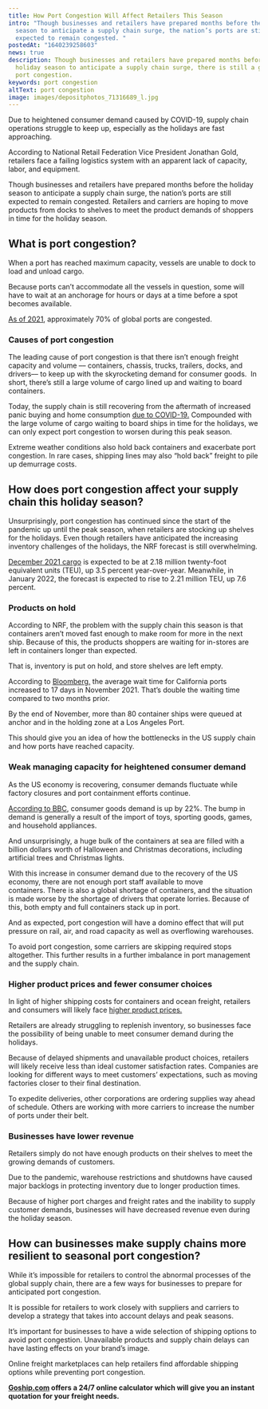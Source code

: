 ```yaml
---
title: How Port Congestion Will Affect Retailers This Season
intro: "Though businesses and retailers have prepared months before the holiday
  season to anticipate a supply chain surge, the nation’s ports are still
  expected to remain congested. "
postedAt: "1640239258603"
news: true
description: Though businesses and retailers have prepared months before the
  holiday season to anticipate a supply chain surge, there is still a global
  port congestion.
keywords: port congestion
altText: port congestion
image: images/depositphotos_71316689_l.jpg
---
```

Due to heightened consumer demand caused by COVID-19, supply chain operations struggle to keep up, especially as the holidays are fast approaching.

According to National Retail Federation Vice President Jonathan Gold, retailers face a failing logistics system with an apparent lack of capacity, labor, and equipment.

Though businesses and retailers have prepared months before the holiday season to anticipate a supply chain surge, the nation’s ports are still expected to remain congested. Retailers and carriers are hoping to move products from docks to shelves to meet the product demands of shoppers in time for the holiday season.

## What is port congestion?

When a port has reached maximum capacity, vessels are unable to dock to load and unload cargo.

Because ports can’t accommodate all the vessels in question, some will have to wait at an anchorage for hours or days at a time before a spot becomes available.

[As of 2021](https://www.morningbrew.com/daily/stories/2021/09/17/supply-chain-snags-cause-major-port-congestion), approximately 70% of global ports are congested.

### Causes of port congestion

The leading cause of port congestion is that there isn’t enough freight capacity and volume –– containers, chassis, trucks, trailers, docks, and drivers–– to keep up with the skyrocketing demand for consumer goods.  In short, there’s still a large volume of cargo lined up and waiting to board containers. 

Today, the supply chain is still recovering from the aftermath of increased panic buying and home consumption [due to COVID-19.](https://www.sciencedirect.com/science/article/pii/S2590198220300762) Compounded with the large volume of cargo waiting to board ships in time for the holidays, we can only expect port congestion to worsen during this peak season.

Extreme weather conditions also hold back containers and exacerbate port congestion. In rare cases, shipping lines may also “hold back” freight to pile up demurrage costs.

## How does port congestion affect your supply chain this holiday season? 

Unsurprisingly, port congestion has continued since the start of the pandemic up until the peak season, when retailers are stocking up shelves for the holidays. Even though retailers have anticipated the increasing inventory challenges of the holidays, the NRF forecast is still overwhelming.

[December 2021 cargo](https://nrf.com/media-center/press-releases/retail-imports-near-record-pace-despite-port-congestion-holiday-season) is expected to be at 2.18 million twenty-foot equivalent units (TEU), up 3.5 percent year-over-year. Meanwhile, in January 2022, the forecast is expected to rise to 2.21 million TEU, up 7.6 percent.

### Products on hold

According to NRF, the problem with the supply chain this season is that containers aren’t moved fast enough to make room for more in the next ship. Because of this, the products shoppers are waiting for in-stores are left in containers longer than expected.

That is, inventory is put on hold, and store shelves are left empty.

According to [Bloomberg,](https://www.bloomberg.com/news/articles/2021-11-13/ships-keep-coming-pushing-u-s-port-logjam-and-waits-to-records) the average wait time for California ports increased to 17 days in November 2021. That’s double the waiting time compared to two months prior.

By the end of November, more than 80 container ships were queued at anchor and in the holding zone at a Los Angeles Port.

This should give you an idea of how the bottlenecks in the US supply chain and how ports have reached capacity.

### Weak managing capacity for heightened consumer demand

As the US economy is recovering, consumer demands fluctuate while factory closures and port containment efforts continue.

[According to BBC](https://www.bbc.com/news/58926842), consumer goods demand is up by 22%. The bump in demand is generally a result of the import of toys, sporting goods, games, and household appliances.

And unsurprisingly, a huge bulk of the containers at sea are filled with a billion dollars worth of Halloween and Christmas decorations, including artificial trees and Christmas lights.

With this increase in consumer demand due to the recovery of the US economy, there are not enough port staff available to move containers. There is also a global shortage of containers, and the situation is made worse by the shortage of drivers that operate lorries. Because of this, both empty and full containers stack up in port.

And as expected, port congestion will have a domino effect that will put pressure on rail, air, and road capacity as well as overflowing warehouses.

To avoid port congestion, some carriers are skipping required stops altogether. This further results in a further imbalance in port management and the supply chain.

### Higher product prices and fewer consumer choices

In light of higher shipping costs for containers and ocean freight, retailers and consumers will likely face [higher product prices.](https://edition.cnn.com/2021/08/23/business/global-supply-chains-christmas-shipping/index.html)

Retailers are already struggling to replenish inventory, so businesses face the possibility of being unable to meet consumer demand during the holidays. 

Because of delayed shipments and unavailable product choices, retailers will likely receive less than ideal customer satisfaction rates. Companies are looking for different ways to meet customers’ expectations, such as moving factories closer to their final destination. 

To expedite deliveries, other corporations are ordering supplies way ahead of schedule. Others are working with more carriers to increase the number of ports under their belt.

### Businesses have lower revenue 

Retailers simply do not have enough products on their shelves to meet the growing demands of customers. 

Due to the pandemic, warehouse restrictions and shutdowns have caused major backlogs in protecting inventory due to longer production times.

Because of higher port charges and freight rates and the inability to supply customer demands, businesses will have decreased revenue even during the holiday season.

## How can businesses make supply chains more resilient to seasonal port congestion?

While it’s impossible for retailers to control the abnormal processes of the global supply chain, there are a few ways for businesses to prepare for anticipated port congestion.

It is possible for retailers to work closely with suppliers and carriers to develop a strategy that takes into account delays and peak seasons.

It’s important for businesses to have a wide selection of shipping options to avoid port congestion. Unavailable products and supply chain delays can have lasting effects on your brand’s image.

Online freight marketplaces can help retailers find affordable shipping options while preventing port congestion.

**[Goship.com](http://goship.com) offers a 24/7 online calculator which will give you an instant quotation for your freight needs.**